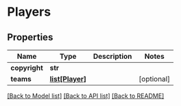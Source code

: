 # Players

## Properties
Name | Type | Description | Notes
------------ | ------------- | ------------- | -------------
**copyright** | **str** |  | 
**teams** | [**list[Player]**](Player.md) |  | [optional] 

[[Back to Model list]](../README.md#documentation-for-models) [[Back to API list]](../README.md#documentation-for-api-endpoints) [[Back to README]](../README.md)

